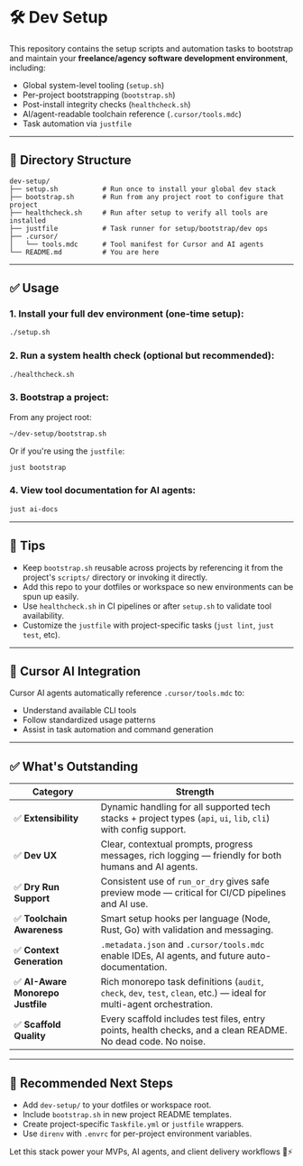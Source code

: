 # 🛠️ Dev Setup

This repository contains the setup scripts and automation tasks to bootstrap and maintain your **freelance/agency software development environment**, including:

- Global system-level tooling (`setup.sh`)
- Per-project bootstrapping (`bootstrap.sh`)
- Post-install integrity checks (`healthcheck.sh`)
- AI/agent-readable toolchain reference (`.cursor/tools.mdc`)
- Task automation via `justfile`

---

## 📁 Directory Structure

```
dev-setup/
├── setup.sh           # Run once to install your global dev stack
├── bootstrap.sh       # Run from any project root to configure that project
├── healthcheck.sh     # Run after setup to verify all tools are installed
├── justfile           # Task runner for setup/bootstrap/dev ops
├── .cursor/
│   └── tools.mdc      # Tool manifest for Cursor and AI agents
└── README.md          # You are here
```

---

## ✅ Usage

### 1. Install your full dev environment (one-time setup):
```bash
./setup.sh
```

### 2. Run a system health check (optional but recommended):
```bash
./healthcheck.sh
```

### 3. Bootstrap a project:
From any project root:
```bash
~/dev-setup/bootstrap.sh
```

Or if you're using the `justfile`:
```bash
just bootstrap
```

### 4. View tool documentation for AI agents:
```bash
just ai-docs
```

---

## 🧠 Tips

- Keep `bootstrap.sh` reusable across projects by referencing it from the project's `scripts/` directory or invoking it directly.
- Add this repo to your dotfiles or workspace so new environments can be spun up easily.
- Use `healthcheck.sh` in CI pipelines or after `setup.sh` to validate tool availability.
- Customize the `justfile` with project-specific tasks (`just lint`, `just test`, etc).

---

## 🤖 Cursor AI Integration

Cursor AI agents automatically reference `.cursor/tools.mdc` to:

- Understand available CLI tools
- Follow standardized usage patterns
- Assist in task automation and command generation

---

## ✅ **What's Outstanding**

| Category | Strength |
|---------|----------|
| ✅ **Extensibility** | Dynamic handling for all supported tech stacks + project types (`api`, `ui`, `lib`, `cli`) with config support. |
| ✅ **Dev UX** | Clear, contextual prompts, progress messages, rich logging — friendly for both humans and AI agents. |
| ✅ **Dry Run Support** | Consistent use of `run_or_dry` gives safe preview mode — critical for CI/CD pipelines and AI use. |
| ✅ **Toolchain Awareness** | Smart setup hooks per language (Node, Rust, Go) with validation and messaging. |
| ✅ **Context Generation** | `.metadata.json` and `.cursor/tools.mdc` enable IDEs, AI agents, and future auto-documentation. |
| ✅ **AI-Aware Monorepo Justfile** | Rich monorepo task definitions (`audit`, `check`, `dev`, `test`, `clean`, etc.) — ideal for multi-agent orchestration. |
| ✅ **Scaffold Quality** | Every scaffold includes test files, entry points, health checks, and a clean README. No dead code. No noise. |

---

## 🔗 Recommended Next Steps

- Add `dev-setup/` to your dotfiles or workspace root.
- Include `bootstrap.sh` in new project README templates.
- Create project-specific `Taskfile.yml` or `justfile` wrappers.
- Use `direnv` with `.envrc` for per-project environment variables.

Let this stack power your MVPs, AI agents, and client delivery workflows 💼⚡
